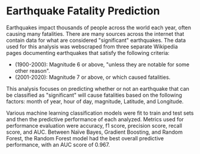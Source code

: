 # Earthquake Fatality Prediction

Earthquakes impact thousands of people across the world each year, often causing many fatalities. There are many sources across the internet that contain data for what are considered "significant" earthquakes. The data used for this analysis was webscraped from three separate Wikipedia pages documenting earthquakes that satisfy the following criteria:

  - (1900-2000): Magnitude 6 or above, "unless they are notable for some other reason".
  - (2001-2020): Magnitude 7 or above, or which caused fatalities.
 
 
This analysis focuses on predicting whether or not an earthquake that can be classified as "significant" will cause fatalities based on the following factors: month of year, hour of day, magnitude, Latitude, and Longitude.

Various machine learning classification models were fit to train and test sets and then the predictive performance of each analyzed. Metrics used for performance evaluation were accuracy, f1 score, precision score, recall score, and AUC. Between Naïve Bayes, Gradient Boosting, and Random Forest, the Random Forest model had the best overall predictive performance, with an AUC score of 0.967.
